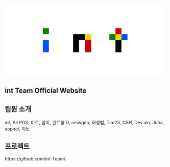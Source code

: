 <img src="img/int2.png">

<h2>int Team Official Website</h2>

<h2> 팀원 소개 </h2>
int, All PGS, 미르, 람이, 컨트롤 D, mswgen, 허성범, Tim23, CSH, Dev.aki, Juha, sopnei, 치노

<h2> 프로젝트 </h2>
https://github.com/int-Team/

